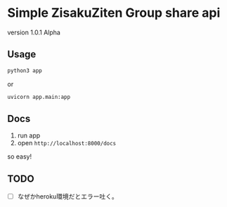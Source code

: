 # Simple ZisakuZiten Group share api

version 1.0.1 Alpha

## Usage
```bash
python3 app
```
or
```bash
uvicorn app.main:app
```


## Docs

1. run app
2. open `http://localhost:8000/docs` 

so easy!


## TODO

-[ ] なぜかheroku環境だとエラー吐く。
